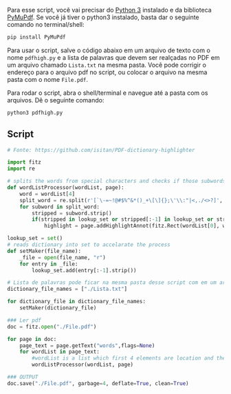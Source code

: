 
Para esse script, você vai precisar do [Python 3](https://www.python.org/downloads/) instalado e da biblioteca [PyMuPdf](https://pypi.org/project/PyMuPDF/). Se você já tiver o python3 instalado, basta dar o seguinte comando no terminal/shell:

```bash
pip install PyMuPdf
```

Para usar o script, salve o código abaixo em um arquivo de texto com o nome `pdfhigh.py` e a lista de palavras que devem ser realçadas no PDF em um arquivo chamado `Lista.txt` na mesma pasta. Você pode corrigir o endereço para o arquivo pdf no script, ou colocar o arquivo na mesma pasta com o nome `File.pdf`.

Para rodar o script, abra o shell/terminal e navegue até a pasta com os arquivos. Dê o seguinte comando:

```bash
python3 pdfhigh.py
```

## Script

```python
# Fonte: https://github.com/isitan/PDF-dictionary-highlighter

import fitz
import re

# splits the words from special characters and checks if those subwords are in the dictionary.
def wordListProcessor(wordList, page):
    word = wordList[4]
    split_word = re.split(r'[`\-=~!@#$%^&*()_+\[\]{};\'\\:"|<,./<>?]', word)
    for subword in split_word:
        stripped = subword.strip()
        if(stripped in lookup_set or stripped[:-1] in lookup_set or stripped[:-2] in lookup_set):
            highlight = page.addHighlightAnnot(fitz.Rect(wordList[0], wordList[1], wordList[2], wordList[3]))

lookup_set = set()
# reads dictionary into set to accelarate the process
def setMaker(file_name):
    _file = open(file_name, "r")
    for entry in _file:
        lookup_set.add(entry[:-1].strip())

# Lista de palavras pode ficar na mesma pasta desse script com em um arquivo com o nome Lista.txt
dictionary_file_names = ["./Lista.txt"]

for dictionary_file in dictionary_file_names:
    setMaker(dictionary_file)

### Ler pdf
doc = fitz.open("./File.pdf")

for page in doc:
    page_text = page.getText("words",flags=None)
    for wordList in page_text:
        #wordList is a list which first 4 elements are location and the 5th is the word itself
        wordListProcessor(wordList, page)

### OUTPUT
doc.save("./File.pdf", garbage=4, deflate=True, clean=True)
```

